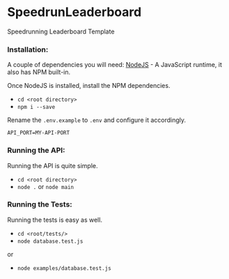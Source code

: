 # SpeedrunLeaderboard
Speedrunning Leaderboard Template

### Installation:
A couple of dependencies you will need: [NodeJS](https://nodejs.org/en/download/) - A JavaScript runtime, it also has NPM built-in.

Once NodeJS is installed, install the NPM dependencies.

- `cd <root directory>`
- `npm i --save`

Rename the `.env.example` to `.env` and configure it accordingly.

```
API_PORT=MY-API-PORT
```

### Running the API:
Running the API is quite simple.

- `cd <root directory>`
- `node .` or `node main`

### Running the Tests:
Running the tests is easy as well. 

- `cd <root/tests/>`
- `node database.test.js`

or

- `node examples/database.test.js`